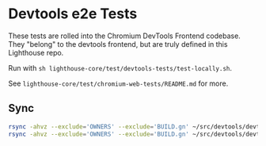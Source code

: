 # Devtools e2e Tests

These tests are rolled into the Chromium DevTools Frontend codebase. They "belong" to the devtools frontend, but are truly defined in this Lighthouse repo.

Run with `sh lighthouse-core/test/devtools-tests/test-locally.sh`.

See `lighthouse-core/test/chromium-web-tests/README.md` for more.

## Sync

```sh
rsync -ahvz --exclude='OWNERS' --exclude='BUILD.gn' ~/src/devtools/devtools-frontend/test/e2e/lighthouse/ third-party/devtools-tests/e2e/lighthouse/
rsync -ahvz --exclude='OWNERS' --exclude='BUILD.gn' ~/src/devtools/devtools-frontend/test/e2e/resources/lighthouse/ third-party/devtools-tests/e2e/resources/lighthouse/
```
